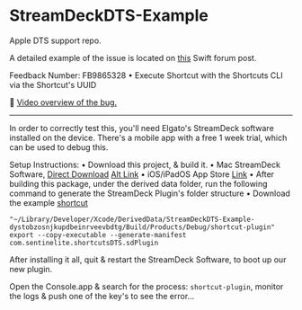 # StreamDeckDTS-Example
Apple DTS support repo.

A detailed example of the issue is located on [this](https://forums.swift.org/t/process-run-fails-to-actually-execute-until-parent-process-terminates/54627) Swift forum post.

Feedback Number: FB9865328 • Execute Shortcut with the Shortcuts CLI via the Shortcut's UUID

🎥 [Video overview of the bug.](https://share.cleanshot.com/R9TLzE)

---

 In order to correctly test this, you'll need Elgato's StreamDeck software installed on the device. There's a mobile app with a free 1 week trial, which can be used to debug this.
 
 Setup Instructions:
 • Download this project, & build it.
 • Mac StreamDeck Software, [Direct Download](https://edge.elgato.com/egc/macos/sd/Stream_Deck_5.2.1.15025.pkg) [Alt Link](https://www.elgato.com/en/downloads)
 • iOS/iPadOS App Store [Link](https://apps.apple.com/us/app/elgato-stream-deck-mobile/id1440014184)
 • After building this package, under the derived data folder, run the following command to generate the StreamDeck Plugin's folder structure
 • Download the example [shortcut](https://www.icloud.com/shortcuts/7b67ea37a8c64e4bad7824925cdc41bd)
 
 `"~/Library/Developer/Xcode/DerivedData/StreamDeckDTS-Example-dystobzosnjkupdbeinrveevbdtg/Build/Products/Debug/shortcut-plugin" export --copy-executable --generate-manifest com.sentinelite.shortcutsDTS.sdPlugin`
 
 After installing it all, quit & restart the StreamDeck Software, to boot up our new plugin.
 
 Open the Console.app & search for the process: `shortcut-plugin`, monitor the logs & push one of the key's to see the error...